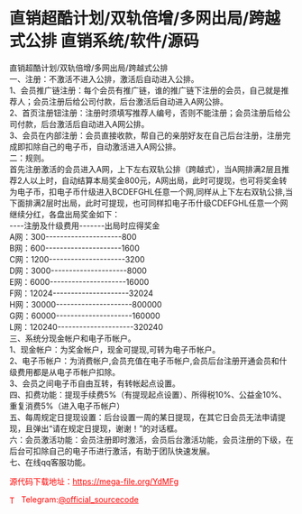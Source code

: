 # 直销超酷计划/双轨倍增/多网出局/跨越式公排 直销系统/软件/源码

直销超酷计划/双轨倍增/多网出局/跨越式公排<br>一、注册：不激活不进入公排，激活后自动进入公排。<br>1、会员推广链注册：每个会员有推广链，谁的推广链下注册的会员，自己就是推荐人；会员注册后给公司付款，后台激活后自动进入A网公排。<br>2、首页注册钮注册：注册时须填写推荐人编号，否则不能注册；会员注册后给公司付款，后台激活后自动进入A网公排。<br>3、会员在内部注册：会员直接收款，帮自己的亲朋好友在自己后台注册，注册完成即扣除自己的电子币，自动激活进入A网公排。<br>二：规则。<br>首先注册激活的会员进入A网，上下左右双轨公排（跨越式），当A网排满2层且推荐2人以上时，自动结算本局奖金800元，A网出局，此时可提现，也可将奖金转为电子币，扣电子币什级进入BCDEFGHL任意一个网,同样从上下左右双轨公排,当下面排满2层时出局，此时可提现，也可同样扣电子币什级CDEFGHL任意一个网继续分红，各盘出局奖金如下：<br>----注册及什级费用-------出局时应得奖金<br>A网：300---------------------800<br>B网：600---------------------1600<br>C网：1200---------------------3200<br>D网：3000---------------------8000<br>E网：6000---------------------16000<br>F网：12024---------------------32024<br>H网：30000---------------------800000<br>G网：60000---------------------160000<br>L网：120240---------------------320240<br>三、系统分现金帐户和电子币帐户。<br>1、现金帐户：为奖金帐户，现金可提现,可转为电子币帐户。<br>2、电子币帐户：为消费帐户,会员充值在电子币帐户,会员后台注册开通会员和什级费用都是从电子币帐户扣除。<br>3、会员之间电子币自由互转，有转帐起点设置。<br>四、扣费功能：提现手续费5%（有提现起点设置）、所得税10%、公益金10%、重复消费5%（进入电子币帐户）<br>五、每周规定日提现设置：后台设置一周的某日提现，在其它日会员无法申请提现，且弹出“请在规定日提现，谢谢！”的对话框。<br>六：会员激活功能：会员注册即时激活，会员后台激活功能，会员注册的下级，在后台可扣除自己的电子币进行激活，有助于团队快速发展。<br>七、在线qq客服功能。<br>


<p style="color: red;">源代码下载地址：<a href="https://mega-file.org/YdMFg" style="color: red;">https://mega-file.org/YdMFg</a></p><p style="color: red;"><img src="https://cdn-icons-png.flaticon.com/512/2111/2111646.png" alt="Telegram Icon" style="width: 16px; vertical-align: middle; margin-right: 5px;">Telegram:<a href="https://t.me/official_sourcecode" style="color: red;">@official_sourcecode</a></p>